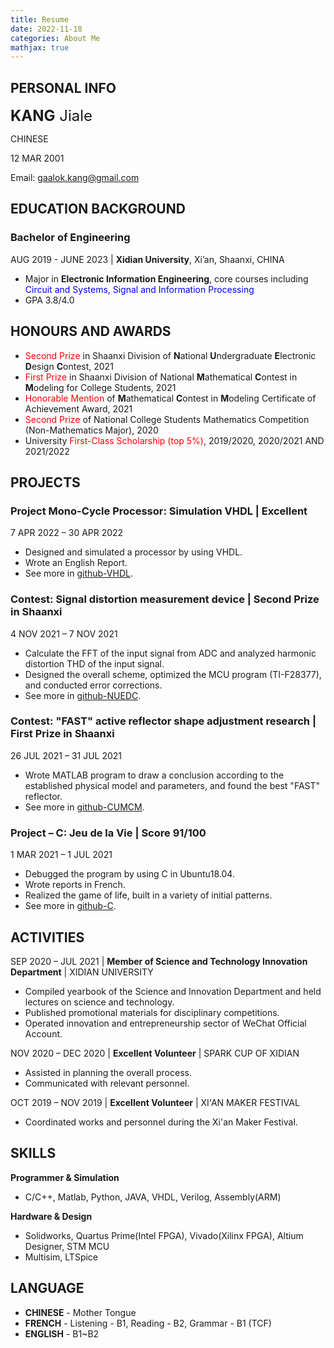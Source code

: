 ```yaml
---
title: Resume
date: 2022-11-18
categories: About Me
mathjax: true
---
```

## PERSONAL INFO

<font size="5"><b>KANG</b> Jiale</font>

CHINESE

12 MAR 2001

Email: <a href="mailto:kanngjle@gmail.com">gaalok.kang@gmail.com</a>

## EDUCATION BACKGROUND

### Bachelor of Engineering
AUG 2019 - JUNE 2023 | **Xidian University**, Xi’an, Shaanxi, CHINA

- Major in **Electronic Information Engineering**, core courses including <span style="color:blue;">Circuit and Systems, Signal and Information Processing</span>
- GPA 3.8/4.0

## HONOURS AND AWARDS

- <span style="color:red;">Second Prize</span> in Shaanxi Division of **N**ational **U**ndergraduate **E**lectronic **D**esign **C**ontest, 2021
- <span style="color:red;">First Prize</span> in Shaanxi Division of National **M**athematical **C**ontest in **M**odeling for College Students, 2021
- <span style="color:red;">Honorable Mention</span> of **M**athematical **C**ontest in **M**odeling Certificate of Achievement Award, 2021
- <span style="color:red;">Second Prize</span> of National College Students Mathematics Competition (Non-Mathematics Major), 2020
- University <span style="color:red;">First-Class Scholarship (top 5%)</span>, 2019/2020, 2020/2021 AND 2021/2022

## PROJECTS

### Project Mono-Cycle Processor: Simulation VHDL | Excellent
7 APR 2022 – 30 APR 2022

- Designed and simulated a processor by using VHDL.
- Wrote an English Report.
- See more in [github-VHDL](https://github.com/kjle/VHDL-2022-Spring).

### Contest: Signal distortion measurement device | Second Prize in Shaanxi
4 NOV 2021 – 7 NOV 2021

- Calculate the FFT of the input signal from ADC and analyzed harmonic distortion THD of the input signal.
- Designed the overall scheme, optimized the MCU program (TI-F28377), and conducted error corrections.
- See more in [github-NUEDC](https://github.com/kjle/2021-NUEDC-A).

### Contest: "FAST" active reflector shape adjustment research | First Prize in Shaanxi
26 JUL 2021 – 31 JUL 2021

- Wrote MATLAB program to draw a conclusion according to the established physical model and parameters, and found the best "FAST" reflector.
- See more in [github-CUMCM](https://github.com/kjle/2021-CUMCM-A).

### Project – C: Jeu de la Vie | Score 91/100
1 MAR 2021 – 1 JUL 2021

- Debugged the program by using C in Ubuntu18.04.
- Wrote reports in French.
- Realized the game of life, built in a variety of initial patterns.
- See more in [github-C](https://github.com/kjle/Project-C-2021-Spring).

## ACTIVITIES

SEP 2020 – JUL 2021 | **Member of Science and Technology Innovation Department** | XIDIAN UNIVERSITY

- Compiled yearbook of the Science and Innovation Department and held lectures on science and technology.
- Published promotional materials for disciplinary competitions.
- Operated innovation and entrepreneurship sector of WeChat Official Account.

NOV 2020 – DEC 2020 | **Excellent Volunteer** | SPARK CUP OF XIDIAN

- Assisted in planning the overall process.
- Communicated with relevant personnel.

OCT 2019 – NOV 2019 | **Excellent Volunteer** | XI'AN MAKER FESTIVAL

- Coordinated works and personnel during the Xi'an Maker Festival.

## SKILLS

**Programmer & Simulation**

- C/C++, Matlab, Python, JAVA, VHDL, Verilog, Assembly(ARM)

**Hardware & Design**

- Solidworks, Quartus Prime(Intel FPGA), Vivado(Xilinx FPGA), Altium Designer, STM MCU
- Multisim, LTSpice

## LANGUAGE

- **CHINESE** - Mother Tongue 
- **FRENCH** - Listening - B1, Reading - B2, Grammar - B1 (TCF) 
- **ENGLISH** - B1~B2